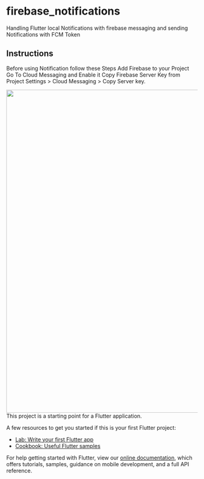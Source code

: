 # firebase_notifications

Handling Flutter local Notifications with firebase messaging and sending Notifications with FCM Token
## Instructions
Before using Notification follow these Steps
Add Firebase to your Project
Go To Cloud Messaging and Enable it
Copy Firebase Server Key from Project Settings > Cloud Messaging > Copy Server key.

  <div class="row">
    <img src="https://user-images.githubusercontent.com/69755039/150692411-6c832f99-0ac8-4f6e-b0c0-c1936d4218f5.gif" width="1080" height="850">
  </div>
This project is a starting point for a Flutter application.

A few resources to get you started if this is your first Flutter project:

- [Lab: Write your first Flutter app](https://flutter.dev/docs/get-started/codelab)
- [Cookbook: Useful Flutter samples](https://flutter.dev/docs/cookbook)

For help getting started with Flutter, view our
[online documentation](https://flutter.dev/docs), which offers tutorials,
samples, guidance on mobile development, and a full API reference.
